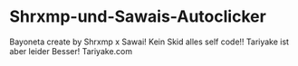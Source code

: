 # Shrxmp-und-Sawais-Autoclicker
Bayoneta create by Shrxmp x Sawai!
Kein Skid alles self code!!
Tariyake ist aber leider Besser!
Tariyake.com
